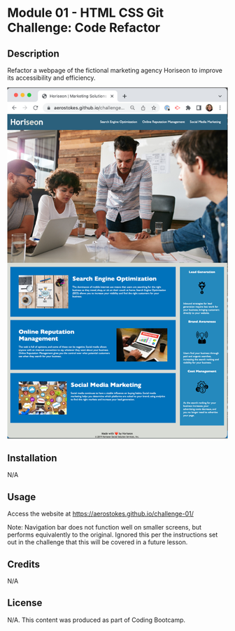 # Module 01 - HTML CSS Git Challenge: Code Refactor

## Description

Refactor a webpage of the fictional marketing agency Horiseon to improve its accessibility and efficiency. 

![image](./assets/images/Horiseon-site-screenshot.png)

## Installation

N/A

## Usage

Access the website at https://aerostokes.github.io/challenge-01/


Note: Navigation bar does not function well on smaller screens, but performs equivalently to the original. Ignored this per the instructions set out in the challenge that this will be covered in a future lesson.

## Credits

N/A

## License

N/A. This content was produced as part of Coding Bootcamp.